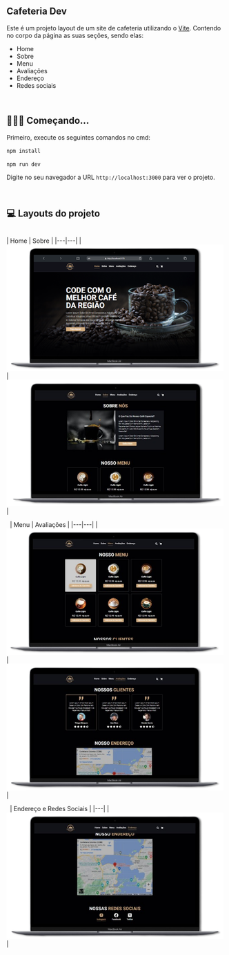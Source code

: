 ## Cafeteria Dev

Este é um projeto layout de um site de cafeteria utilizando o [Vite](https://vitejs.dev/). 
Contendo no corpo da página as suas seções, sendo elas:

- Home
- Sobre
- Menu
- Avaliações
- Endereço
- Redes sociais

&nbsp;
## 👨🏻‍💻 Começando...

Primeiro, execute os seguintes comandos no cmd:

```bash
npm install
```
```bash
npm run dev
```

Digite no seu navegador a URL `http://localhost:3000` para ver o projeto.

&nbsp;
## 💻 Layouts do projeto

&nbsp;  
| Home | Sobre |
|---|---|
| <img height="293" src="./github/home.png" /> | <img height="293" src="./github/sobre.png" /> |

&nbsp;
| Menu | Avaliações |
|---|---|
| <img height="293" src="./github/menu.png" /> | <img height="293" src="./github/avaliacoes.png" /> |

&nbsp;
| Endereço e Redes Sociais |
|---|
| <img height="293" src="./github/endereco-midias.png" /> |
